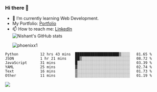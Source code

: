 ### Hi there 👋

<!--
**phoenixx1/phoenixx1** is a ✨ _special_ ✨ repository because its `README.md` (this file) appears on your GitHub profile.

Here are some ideas to get you started:

- 🔭 I’m currently working on ...
- 🌱 I’m currently learning ...
- 👯 I’m looking to collaborate on ...
- 🤔 I’m looking for help with ...
- 💬 Ask me about ...
- 📫 How to reach me: ...
- 😄 Pronouns: ...
- ⚡ Fun fact: ...
-->
- 🌱 I’m currently learning Web Development.
- My Portfolio: [Portfolio](https://phoenixx1.github.io/)
- 📫 How to reach me: [LinkedIn](https://www.linkedin.com/in/nishant-saxena-2609/)  
![Nishant's GitHub stats](https://github-readme-stats.vercel.app/api?username=phoenixx1&count_private=true)<p><img align="center" src="https://github-readme-streak-stats.herokuapp.com/?user=phoenixx1&" alt="phoenixx1" /></p>  
<!--START_SECTION:waka-->

```text
Python          12 hrs 43 mins  ████████████████████▒░░░░   81.65 %
JSON            1 hr 21 mins    ██▒░░░░░░░░░░░░░░░░░░░░░░   08.72 %
JavaScript      31 mins         █░░░░░░░░░░░░░░░░░░░░░░░░   03.39 %
YAML            25 mins         ▓░░░░░░░░░░░░░░░░░░░░░░░░   02.74 %
Text            16 mins         ▒░░░░░░░░░░░░░░░░░░░░░░░░   01.73 %
Other           11 mins         ▒░░░░░░░░░░░░░░░░░░░░░░░░   01.19 %
```

<!--END_SECTION:waka-->

![](https://komarev.com/ghpvc/?username=phoenixx1&style=plastic)

<!-- ![Visitor Count](https://profile-counter.glitch.me/phoenixx1/count.svg) -->

